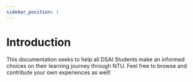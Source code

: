 ```yaml
---
sidebar_position: 1
---
```


# Introduction

This documentation seeks to help all DSAI Students make an informed choices on their learning journey through NTU. Feel free to browse and contribute your own experiences as well!
